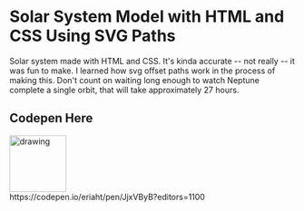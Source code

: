 # Solar System Model with HTML and CSS Using SVG Paths
Solar system made with HTML and CSS. It's kinda accurate -- not really -- it was fun to make. I learned how svg offset paths work in the process of making this. Don't count on waiting long enough to watch Neptune complete a single orbit, that will take approximately 27 hours.

## Codepen Here
<img src="[drawing.jpg](https://github.com/eriaht/solar-system/assets/44909814/e25c6b3a-bfd6-4ea1-b28b-b654216f0296)https://github.com/eriaht/solar-system/assets/44909814/e25c6b3a-bfd6-4ea1-b28b-b654216f0296" alt="drawing" width="100"/>
<br/>
https://codepen.io/eriaht/pen/JjxVByB?editors=1100
